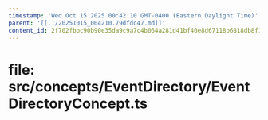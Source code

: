 ```yaml
---
timestamp: 'Wed Oct 15 2025 00:42:10 GMT-0400 (Eastern Daylight Time)'
parent: '[[../20251015_004210.79dfdc47.md]]'
content_id: 2f702fbbc90b90e35da9c9a7c4b064a281d41bf40e8d67118b6818db8f1212d5
---
```


# file: src/concepts/EventDirectory/EventDirectoryConcept.ts
